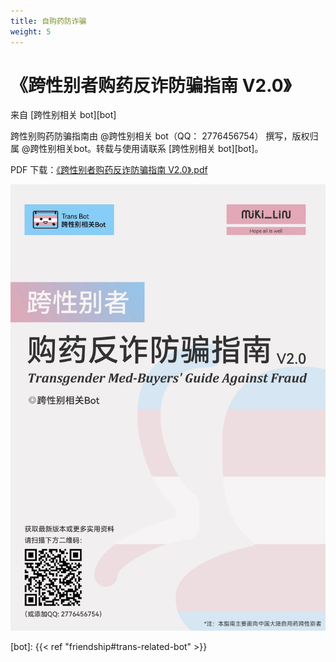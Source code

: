 ```yaml
---
title: 自购药防诈骗
weight: 5
---
```


# 《跨性别者购药反诈防骗指南 V2.0》

来自 [跨性别相关 bot][bot]

跨性别购药防骗指南由 @跨性别相关 bot（QQ： 2776456754） 撰写，版权归属 @跨性别相关bot。转载与使用请联系 [跨性别相关 bot][bot]。

PDF 下载：<a href="guideline.pdf" download="《跨性别者购药反诈防骗指南 V2.0》.pdf">《跨性别者购药反诈防骗指南 V2.0》.pdf</a>

[![《跨性别者购药反诈防骗指南 V2.0》](cover.jpg)](guideline.pdf)

[bot]: {{< ref "friendship#trans-related-bot" >}}
